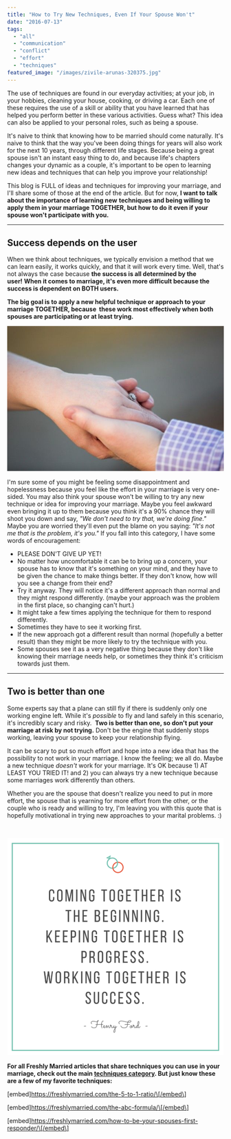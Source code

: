 ```yaml
---
title: "How to Try New Techniques, Even If Your Spouse Won't"
date: "2016-07-13"
tags:
  - "all"
  - "communication"
  - "conflict"
  - "effort"
  - "techniques"
featured_image: "/images/zivile-arunas-320375.jpg"
---
```


The use of techniques are found in our everyday activities; at your job, in your hobbies, cleaning your house, cooking, or driving a car. Each one of these requires the use of a skill or ability that you have learned that has helped you perform better in these various activities. Guess what? This idea can also be applied to your personal roles, such as being a spouse.

It's naive to think that knowing how to be married should come naturally. It's naive to think that the way you've been doing things for years will also work for the next 10 years, through different life stages. Because being a great spouse isn't an instant easy thing to do, and because life's chapters changes your dynamic as a couple, it's important to be open to learning new ideas and techniques that can help you improve your relationship!

This blog is FULL of ideas and techniques for improving your marriage, and I'll share some of those at the end of the article. But for now, **I want to talk about the importance of learning new** **techniques and being willing to apply them in your marriage TOGETHER, but how to do it even if your spouse won't participate with you.**

* * *

## Success depends on the user

When we think about techniques, we typically envision a method that we can learn easily, it works quickly, and that it will work every time. Well, that's not always the case because **the success is all determined by the user!** **When it comes to marriage, it's even more difficult because the success is dependent on BOTH users.**

**The big goal is to apply a new helpful technique or approach to your marriage TOGETHER, because  these work most effectively when both spouses are participating or at least trying.**

![henry ford quotes, henry ford, teamwork quotes, success quotes, working together quotes, working together in marriage, working together in marriage quotes, successful marriage, advice for successful marriage, marriage techniques, techniques to try in marriage, when your spouse isn't willing to try, no effort from spouse, giving more effort in marriage, improving your marriage, improving your communication, newlywed advice, newlywed help, marriage support, marriage success, marriage specialist, ](/images/IMG_0072.jpg)

I'm sure some of you might be feeling some disappointment and hopelessness because you feel like the effort in your marriage is very one-sided. You may also think your spouse won't be willing to try any new technique or idea for improving your marriage. Maybe you feel awkward even bringing it up to them because you think it's a 90% chance they will shoot you down and say, _"We don't need to try that, we're doing fine."_ Maybe you are worried they'll even put the blame on you saying: _"It's not me that is the problem, it's you."_ If you fall into this category, I have some words of encouragement:

- PLEASE DON'T GIVE UP YET!
- No matter how uncomfortable it can be to bring up a concern, your spouse has to know that it's something on your mind, and they have to be given the chance to make things better. If they don't know, how will you see a change from their end?
- Try it anyway. They will notice it's a different approach than normal and they might respond differently. (maybe your approach was the problem in the first place, so changing can't hurt.)
- It might take a few times applying the technique for them to respond differently.
- Sometimes they have to see it working first.
- If the new approach got a different result than normal (hopefully a better result) than they might be more likely to try the technique with you.
- Some spouses see it as a very negative thing because they don't like knowing their marriage needs help, or sometimes they think it's criticism towards just them.

* * *

## Two is better than one

Some experts say that a plane can still fly if there is suddenly only one working engine left. While it's _possible_ to fly and land safely in this scenario, it's incredibly scary and risky.  **Two is better than one, so don't put your marriage at risk by not trying.** Don't be the engine that suddenly stops working, leaving your spouse to keep your relationship flying.

It can be scary to put so much effort and hope into a new idea that has the possibility to not work in your marriage. I know the feeling; we all do. Maybe a new technique _doesn't_ work for your marriage. It's OK because 1) AT LEAST YOU TRIED IT! and 2) you can always try a new technique because some marriages work differently than others.

Whether you are the spouse that doesn't realize you need to put in more effort, the spouse that is yearning for more effort from the other, or the couple who is ready and willing to try, I'm leaving you with this quote that is hopefully motivational in trying new approaches to your marital problems. :)

 

![henry ford quotes, henry ford, teamwork quotes, success quotes, working together quotes, working together in marriage, working together in marriage quotes, successful marriage, advice for successful marriage, marriage techniques, techniques to try in marriage, when your spouse isn't willing to try, no effort from spouse, giving more effort in marriage, improving your marriage, improving your communication, newlywed advice, newlywed help, marriage support, marriage success, marriage specialist, ](/images/coming-together-is-the-beginning.png)

**For all Freshly Married articles that share techniques you can use in your marriage, check out the main [techniques category](https://freshlymarried.com/category/techniques/). But just know these are a few of my favorite techniques:**

\[embed\]https://freshlymarried.com/the-5-to-1-ratio/\[/embed\]

\[embed\]https://freshlymarried.com/the-abc-formula/\[/embed\]

\[embed\]https://freshlymarried.com/how-to-be-your-spouses-first-responder/\[/embed\]
